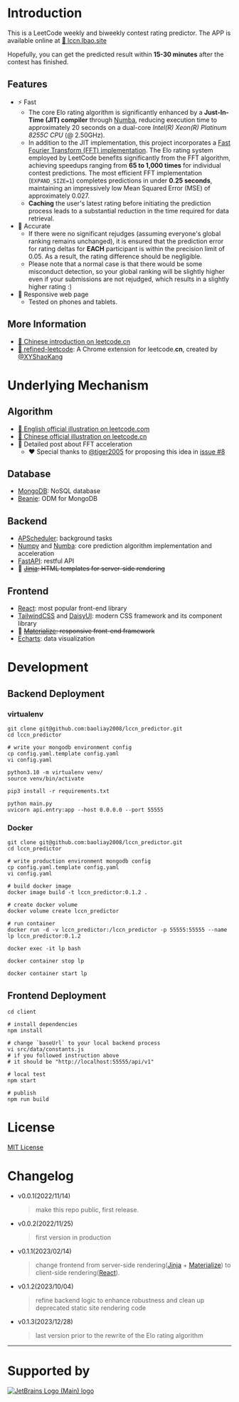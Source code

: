 
# Introduction

This is a LeetCode weekly and biweekly contest rating predictor. The APP is available online at [🔗 lccn.lbao.site](https://lccn.lbao.site/)

Hopefully, you can get the predicted result within **15-30 minutes** after the contest has finished.

## Features

* ⚡️ Fast
  * The core Elo rating algorithm is significantly enhanced by a **Just-In-Time (JIT) compiler** through [Numba](https://numba.pydata.org), reducing execution time to approximately 20 seconds on a dual-core *Intel(R) Xeon(R) Platinum 8255C CPU* (@ 2.50GHz).
  * In addition to the JIT implementation, this project incorporates a [Fast Fourier Transform (FFT) implementation](https://github.com/baoliay2008/lccn_predictor/pull/43). The Elo rating system employed by LeetCode benefits significantly from the FFT algorithm, achieving speedups ranging from **65 to 1,000 times** for individual contest predictions. The most efficient FFT implementation (`EXPAND_SIZE=1`) completes predictions in under **0.25 seconds**, maintaining an impressively low Mean Squared Error (MSE) of approximately 0.027.
  * **Caching** the user's latest rating before initiating the prediction process leads to a substantial reduction in the time required for data retrieval.
* 🎯 Accurate
  * If there were no significant rejudges (assuming everyone's global ranking remains unchanged), it is ensured that the prediction error for rating deltas for **EACH** participant is within the precision limit of 0.05. As a result, the rating difference should be negligible.
  * Please note that a normal case is that there would be some misconduct detection, so your global ranking will be slightly higher even if your submissions are not rejudged, which results in a slightly higher rating :)
* 📱 Responsive web page
  * Tested on phones and tablets.

## More Information

* [🔗 Chinese introduction on leetcode.cn](https://leetcode.cn/circle/discuss/2Ibimx/)
* [🔗 refined-leetcode](https://github.com/XYShaoKang/refined-leetcode): A Chrome extension for leetcode.**cn**, created by [@XYShaoKang](https://github.com/XYShaoKang)

# Underlying Mechanism

## Algorithm

* [🔗 English official illustration on leetcode.com](https://leetcode.com/discuss/general-discussion/468851/New-Contest-Rating-Algorithm-(Coming-Soon))
* [🔗 Chinese official illustration on leetcode.cn](https://leetcode.cn/circle/article/neTUV4/)
* 🔗 Detailed post about FFT acceleration
  - ❤️ Special thanks to [@tiger2005](https://github.com/tiger2005) for proposing this idea in [issue #8](https://github.com/baoliay2008/lccn_predictor/issues/8)

## Database

* [MongoDB](https://www.mongodb.com/): NoSQL database
* [Beanie](https://beanie-odm.dev/): ODM for MongoDB

## Backend

* [APScheduler](https://apscheduler.readthedocs.io/en/3.x/): background tasks
* [Numpy](https://numpy.org/) and [Numba](https://numba.pydata.org/): core prediction algorithm implementation and acceleration
* [FastAPI](https://fastapi.tiangolo.com/): restful API
* 🚮 ~~[Jinja](https://jinja.palletsprojects.com/): HTML templates for server-side rendering~~

## Frontend

* [React](https://reactjs.org/): most popular front-end library
* [TailwindCSS](https://tailwindcss.com/) and [DaisyUI](https://daisyui.com/): modern CSS framework and its component library
* 🚮 ~~[Materialize](https://materializecss.com/): responsive front-end framework~~
* [Echarts](https://echarts.apache.org/en/index.html): data visualization

# Development

## Backend Deployment

### virtualenv

```shell
git clone git@github.com:baoliay2008/lccn_predictor.git
cd lccn_predictor

# write your mongodb environment config
cp config.yaml.template config.yaml
vi config.yaml

python3.10 -m virtualenv venv/
source venv/bin/activate

pip3 install -r requirements.txt

python main.py
uvicorn api.entry:app --host 0.0.0.0 --port 55555
```

### Docker

```shell
git clone git@github.com:baoliay2008/lccn_predictor.git
cd lccn_predictor

# write production environment mongodb config
cp config.yaml.template config.yaml
vi config.yaml

# build docker image
docker image build -t lccn_predictor:0.1.2 .

# create docker volume
docker volume create lccn_predictor

# run container
docker run -d -v lccn_predictor:/lccn_predictor -p 55555:55555 --name lp lccn_predictor:0.1.2

docker exec -it lp bash

docker container stop lp

docker container start lp

```

## Frontend Deployment

```shell
cd client

# install dependencies
npm install

# change `baseUrl` to your local backend process
vi src/data/constants.js
# if you followed instruction above
# it should be "http://localhost:55555/api/v1"

# local test
npm start

# publish
npm run build

```


# License

[MIT License](LICENSE)

# Changelog

* v0.0.1(2022/11/14)
  > make this repo public, first release.
* v0.0.2(2022/11/25)
  > first version in production
* v0.1.1(2023/02/14)
  > change frontend from server-side rendering([Jinja](https://jinja.palletsprojects.com/) + [Materialize](https://materializecss.com/)) to client-side rendering([React](https://reactjs.org/)).
* v0.1.2(2023/10/04)
  > refine backend logic to enhance robustness and clean up deprecated static site rendering code
* v0.1.3(2023/12/28)
  > last version prior to the rewrite of the Elo rating algorithm
---

# Supported by

[![JetBrains Logo (Main) logo](https://resources.jetbrains.com/storage/products/company/brand/logos/jb_beam.svg)](https://jb.gg/OpenSourceSupport)
